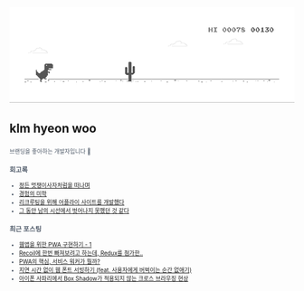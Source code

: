 
<div align="center">
  
![dino.gif](./dino.gif)

</div>

## klm hyeon woo

<span style="color:#4E5968; font-size:10px;">
브랜딩을 좋아하는 개발자입니다 🦄

### 회고록
- [정든 멋쟁이사자처럼을 떠나며](https://klmhyeonwooo.tistory.com/89)<br>
- [경험의 미학](https://klmhyeonwooo.tistory.com/80)<br>
- [리크루팅을 위해 어플라이 사이트를 개발했다](https://klmhyeonwooo.tistory.com/74)<br>
- [그 동안 남의 시선에서 벗어나지 못했던 것 같다](https://klmhyeonwooo.tistory.com/65)<br>

### 최근 포스팅
- [웹앱을 위한 PWA 구현하기 - 1](https://klmhyeonwooo.tistory.com/105)<br>
- [Recoil에 한번 빠져보려고 하는데, Redux를 첨가한..](https://klmhyeonwooo.tistory.com/104)<br>
- [PWA의 핵심, 서비스 워커가 뭘까?](https://klmhyeonwooo.tistory.com/103)<br>
- [지연 시간 없이 웹 폰트 서빙하기 (feat. 사용자에게 버벅이는 순간 없애기)](https://klmhyeonwooo.tistory.com/102)<br>
- [아이폰 사파리에서 Box Shadow가 적용되지 않는 크로스 브라우징 현상](https://klmhyeonwooo.tistory.com/101)<br>
